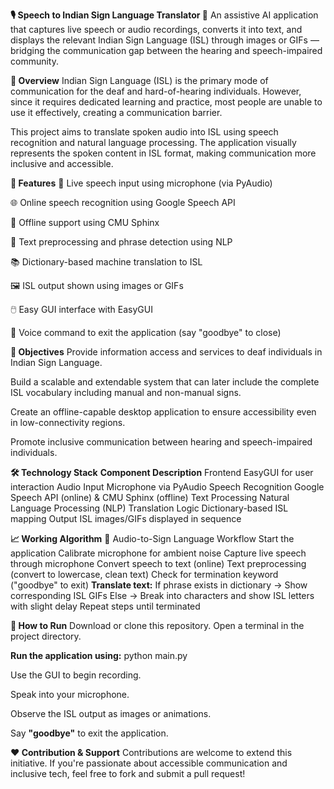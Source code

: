 **🎙️ Speech to Indian Sign Language Translator 🤟**
An assistive AI application that captures live speech or audio recordings, converts it into text, and displays the relevant Indian Sign Language (ISL) through images or GIFs — bridging the communication gap between the hearing and speech-impaired community.

**🧠 Overview**
Indian Sign Language (ISL) is the primary mode of communication for the deaf and hard-of-hearing individuals. However, since it requires dedicated learning and practice, most people are unable to use it effectively, creating a communication barrier.

This project aims to translate spoken audio into ISL using speech recognition and natural language processing. The application visually represents the spoken content in ISL format, making communication more inclusive and accessible.

**🚀 Features**
🎤 Live speech input using microphone (via PyAudio)

🌐 Online speech recognition using Google Speech API

📴 Offline support using CMU Sphinx

🧠 Text preprocessing and phrase detection using NLP

📚 Dictionary-based machine translation to ISL

🖼️ ISL output shown using images or GIFs

🖱️ Easy GUI interface with EasyGUI

👋 Voice command to exit the application (say "goodbye" to close)

**🎯 Objectives**
Provide information access and services to deaf individuals in Indian Sign Language.

Build a scalable and extendable system that can later include the complete ISL vocabulary including manual and non-manual signs.

Create an offline-capable desktop application to ensure accessibility even in low-connectivity regions.

Promote inclusive communication between hearing and speech-impaired individuals.

**🛠️ Technology Stack**
**Component	         Description**
Frontend	            EasyGUI for user interaction
Audio Input	         Microphone via PyAudio
Speech Recognition	Google Speech API (online) & CMU Sphinx (offline)
Text Processing	   Natural Language Processing (NLP)
Translation Logic	   Dictionary-based ISL mapping
Output            	ISL images/GIFs displayed in sequence

**📈 Working Algorithm**
🔁 Audio-to-Sign Language Workflow
Start the application
Calibrate microphone for ambient noise
Capture live speech through microphone
Convert speech to text (online)
Text preprocessing (convert to lowercase, clean text)
Check for termination keyword ("goodbye" to exit)
**Translate text:**
If phrase exists in dictionary → Show corresponding ISL GIFs
Else → Break into characters and show ISL letters with slight delay
Repeat steps until terminated

**🧪 How to Run**
Download or clone this repository.
Open a terminal in the project directory.

**Run the application using:**
python main.py

Use the GUI to begin recording.

Speak into your microphone.

Observe the ISL output as images or animations.

Say **"goodbye"** to exit the application.

**❤️ Contribution & Support**
Contributions are welcome to extend this initiative. If you're passionate about accessible communication and inclusive tech, feel free to fork and submit a pull request!

